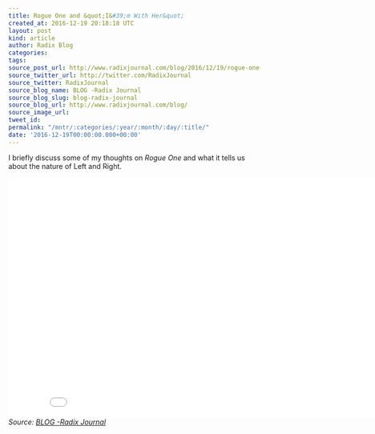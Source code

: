 ```yaml
---
title: Rogue One and &quot;I&#39;m With Her&quot;
created_at: 2016-12-19 20:18:18 UTC
layout: post
kind: article
author: Radix Blog
categories: 
tags: 
source_post_url: http://www.radixjournal.com/blog/2016/12/19/rogue-one-and-im-with-her
source_twitter_url: http://twitter.com/RadixJournal
source_twitter: RadixJournal
source_blog_name: BLOG -Radix Journal
source_blog_slug: blog-radix-journal
source_blog_url: http://www.radixjournal.com/blog/
source_image_url: 
tweet_id: 
permalink: "/mntr/:categories/:year/:month/:day/:title/"
date: '2016-12-19T00:00:00.000+00:00'
---
```

<p>I briefly discuss some of my thoughts on <em>Rogue One</em> and what it tells us about the nature of Left and Right.</p>
<iframe scrolling="no" allowfullscreen="" src="//www.youtube.com/embed/YWCpVZEdwl0.?wmode=opaque&amp;enablejsapi=1" width="854" frameborder="0" height="480">
</iframe><div class="">
    <i>Source: <a href="http://www.radixjournal.com/blog/">BLOG -Radix Journal</a></i>
</div>
